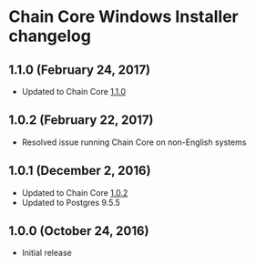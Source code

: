 # Chain Core Windows Installer changelog

## 1.1.0 (February 24, 2017)

* Updated to Chain Core [1.1.0](../../cmd/cored/CHANGELOG.md#1.1.0)

## 1.0.2 (February 22, 2017)

* Resolved issue running Chain Core on non-English systems

## 1.0.1 (December 2, 2016)

* Updated to Chain Core [1.0.2](../../cmd/cored/CHANGELOG.md#1.0.2)
* Updated to Postgres 9.5.5

## 1.0.0 (October 24, 2016)

* Initial release
